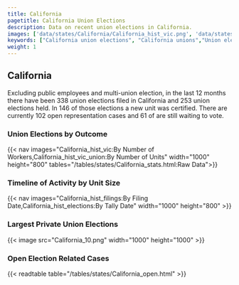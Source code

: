 ```yaml
---
title: California
pagetitle: California Union Elections
description: Data on recent union elections in California.
images: ['data/states/California/California_hist_vic.png', 'data/states/California/California_hist_size.png', 'data/states/California/California_10.png']
keywords: ["California union elections", "California unions","Union elections"]
weight: 1
---
```

##  California

Excluding public employees and multi-union election, in the last 12 months there have been 338 union elections filed in California and 253 union elections held. In 146 of those elections a new unit was certified. There are currently 102 open representation cases and 61 of are still waiting to vote.

### Union Elections by Outcome
{{< nav images="California_hist_vic:By Number of Workers,California_hist_vic_union:By Number of Units" width="1000" height="800" tables="/tables/states/California_stats.html:Raw Data">}}

### Timeline of Activity by Unit Size
{{< nav images="California_hist_filings:By Filing Date,California_hist_elections:By Tally Date" width="1000" height="800" >}}

### Largest Private Union Elections
{{< image src="California_10.png" width="1000" height="1000"  >}}

### Open Election Related Cases
{{< readtable table="/tables/states/California_open.html" >}}

